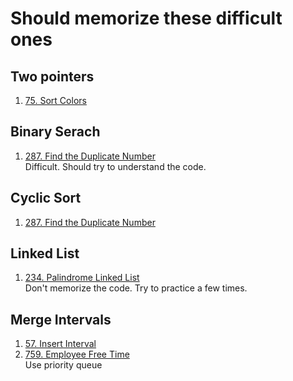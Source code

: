 # Should memorize these difficult ones
## Two pointers
1. [75. Sort Colors](https://leetcode.com/problems/sort-colors) 

## Binary Serach
1. [287. Find the Duplicate Number](https://leetcode.com/problems/find-the-duplicate-number)  
   Difficult. Should try to understand the code.  
## Cyclic Sort
1. [287. Find the Duplicate Number](https://leetcode.com/problems/find-the-duplicate-number)

## Linked List
1. [234. Palindrome Linked List](https://leetcode.com/problems/palindrome-linked-list)  
   Don't memorize the code. Try to practice a few times.  

## Merge Intervals
1. [57. Insert Interval](https://leetcode.com/problems/insert-interval/)
2. [759. Employee Free Time](https://leetcode.com/problems/employee-free-time)  
   Use priority queue
